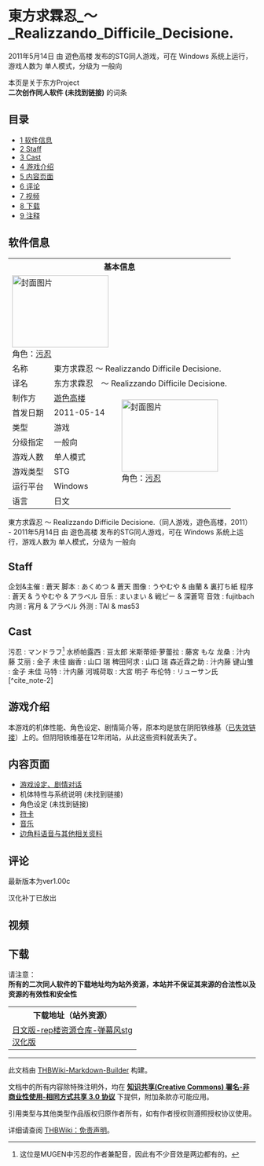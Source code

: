 # 東方求霖忍_～_Realizzando_Difficile_Decisione.

<!-- source html: G:\repos\THBWiki-Markdown-Builder\THBWikiMarkdown\Temp\main\4\40\ns0%3A%E6%9D%B1%E6%96%B9%E6%B1%82%E9%9C%96%E5%BF%8D_%EF%BD%9E_Realizzando_Difficile_Decisione%2E.html -->

2011年5月14日 由 遊色高楼  发布的STG同人游戏，可在 Windows 系统上运行，游戏人数为 单人模式，分级为 一般向

本页是关于东方Project  
 **二次创作同人软件 (未找到链接)** 的词条

## 目录

- [1 软件信息](#软件信息)
- [2 Staff](#Staff)
- [3 Cast](#Cast)
- [4 游戏介绍](#游戏介绍)
- [5 内容页面](#内容页面)
- [6 评论](#评论)
- [7 视频](#视频)
- [8 下载](#下载)
- [9 注释](#注释)





## 软件信息

<table><tbody><tr><th colspan="3">基本信息</th></tr><tr><td class="cover-artwork-mobile" colspan="2"><a href="./文件-東方求霖忍_～_Realizzando_Difficile_Decisione.封面.jpg.md" class="image" title="封面图片"><img alt="封面图片" src="https://upload.thwiki.cc/thumb/d/d9/%E6%9D%B1%E6%96%B9%E6%B1%82%E9%9C%96%E5%BF%8D_%EF%BD%9E_Realizzando_Difficile_Decisione.%E5%B0%81%E9%9D%A2.jpg/196px-%E6%9D%B1%E6%96%B9%E6%B1%82%E9%9C%96%E5%BF%8D_%EF%BD%9E_Realizzando_Difficile_Decisione.%E5%B0%81%E9%9D%A2.jpg" decoding="async" loading="lazy" width="196" height="147" srcset="https://upload.thwiki.cc/thumb/d/d9/%E6%9D%B1%E6%96%B9%E6%B1%82%E9%9C%96%E5%BF%8D_%EF%BD%9E_Realizzando_Difficile_Decisione.%E5%B0%81%E9%9D%A2.jpg/294px-%E6%9D%B1%E6%96%B9%E6%B1%82%E9%9C%96%E5%BF%8D_%EF%BD%9E_Realizzando_Difficile_Decisione.%E5%B0%81%E9%9D%A2.jpg 1.5x, https://upload.thwiki.cc/thumb/d/d9/%E6%9D%B1%E6%96%B9%E6%B1%82%E9%9C%96%E5%BF%8D_%EF%BD%9E_Realizzando_Difficile_Decisione.%E5%B0%81%E9%9D%A2.jpg/392px-%E6%9D%B1%E6%96%B9%E6%B1%82%E9%9C%96%E5%BF%8D_%EF%BD%9E_Realizzando_Difficile_Decisione.%E5%B0%81%E9%9D%A2.jpg 2x" data-file-width="642" data-file-height="483"></a><div class="cover-char">角色：<a href="/index.php?title=%E6%B1%A1%E5%BF%8D&amp;action=edit&amp;redlink=1" class="new" title="污忍（页面不存在）">污忍</a></div></td>
</tr><tr><td class="label">名称</td><td colspan="2"> 東方求霖忍 ～ Realizzando Difficile Decisione. </td></tr><tr><td class="label">译名</td><td colspan="2"> 东方求霖忍　～ Realizzando Difficile Decisione. </td></tr><tr><td class="label">制作方</td><td><a href="./遊色高楼.md" title="遊色高楼">遊色高楼</a></td><td class="cover-artwork" rowspan="7" style="min-width:196px;"><a href="./文件-東方求霖忍_～_Realizzando_Difficile_Decisione.封面.jpg.md" class="image" title="封面图片"><img alt="封面图片" src="https://upload.thwiki.cc/thumb/d/d9/%E6%9D%B1%E6%96%B9%E6%B1%82%E9%9C%96%E5%BF%8D_%EF%BD%9E_Realizzando_Difficile_Decisione.%E5%B0%81%E9%9D%A2.jpg/196px-%E6%9D%B1%E6%96%B9%E6%B1%82%E9%9C%96%E5%BF%8D_%EF%BD%9E_Realizzando_Difficile_Decisione.%E5%B0%81%E9%9D%A2.jpg" decoding="async" loading="lazy" width="196" height="147" srcset="https://upload.thwiki.cc/thumb/d/d9/%E6%9D%B1%E6%96%B9%E6%B1%82%E9%9C%96%E5%BF%8D_%EF%BD%9E_Realizzando_Difficile_Decisione.%E5%B0%81%E9%9D%A2.jpg/294px-%E6%9D%B1%E6%96%B9%E6%B1%82%E9%9C%96%E5%BF%8D_%EF%BD%9E_Realizzando_Difficile_Decisione.%E5%B0%81%E9%9D%A2.jpg 1.5x, https://upload.thwiki.cc/thumb/d/d9/%E6%9D%B1%E6%96%B9%E6%B1%82%E9%9C%96%E5%BF%8D_%EF%BD%9E_Realizzando_Difficile_Decisione.%E5%B0%81%E9%9D%A2.jpg/392px-%E6%9D%B1%E6%96%B9%E6%B1%82%E9%9C%96%E5%BF%8D_%EF%BD%9E_Realizzando_Difficile_Decisione.%E5%B0%81%E9%9D%A2.jpg 2x" data-file-width="642" data-file-height="483"></a><div class="cover-char">角色：<a href="/index.php?title=%E6%B1%A1%E5%BF%8D&amp;action=edit&amp;redlink=1" class="new" title="污忍（页面不存在）">污忍</a></div></td>
</tr><tr><td class="label">首发日期</td><td>2011-05-14</td></tr><tr><td class="label">类型</td><td>游戏</td></tr><tr><td class="label">分级指定</td><td>一般向</td></tr><tr><td class="label">游戏人数</td><td>单人模式</td></tr><tr><td class="label">游戏类型</td><td>STG</td></tr><tr><td class="label">运行平台</td><td>Windows</td></tr><tr><td class="label">语言</td><td>日文</td></tr></tbody></table>

東方求霖忍 ～ Realizzando Difficile Decisione.（同人游戏，遊色高楼，2011） - 2011年5月14日 由 遊色高楼  发布的STG同人游戏，可在 Windows 系统上运行，游戏人数为 单人模式，分级为 一般向


## Staff
企划&amp;主催
: 蒼天
脚本
: あくめつ &amp; 蒼天
图像
: うやむや &amp; 由蘭 &amp; 裏打ち紙
程序
: 蒼天 &amp; うやむや &amp; アラベル
音乐
: まいまい &amp; 戦ピー &amp; 深蒼穹
音效
: fujitbach
内测
: 宵月 &amp; アラベル
外测
: TAI &amp; mas53


## Cast
污忍
: マンドラフ[^cite_note-1]
水桥帕露西
: 豆太郎
米斯蒂娅·萝蕾拉
: 藤宮 もな
龙桑
: 汁内藤
艾丽
: 金子 未佳
幽香
: 山口 瑞
稗田阿求
: 山口 瑞
森近霖之助
: 汁内藤
键山雏
: 金子 未佳
马特
: 汁内藤
河城荷取
: 大宮 明子
布伦特
: リューサン氏[^cite_note-2]


## 游戏介绍
  
本游戏的机体性能、角色设定、剧情简介等，原本均是放在阴阳铁维基（[已失效链接](http://lastraven.wikiwiki.jp/?��������Ǧ�ʹ��STG��/����������ɡ���ά�ڡ���)）上的。但阴阳铁维基在12年闭站，从此这些资料就丢失了。
  


## 内容页面
- [游戏设定、剧情对话](./東方求霖忍_～_Realizzando_Difficile_Decisione.-设定与剧情.md)
- 机体特性与系统说明 (未找到链接)
- 角色设定 (未找到链接)
- [符卡](./東方求霖忍_～_Realizzando_Difficile_Decisione.-符卡.md)
- [音乐](./東方求霖忍_～_Realizzando_Difficile_Decisione.-音乐.md)
- [边角料语音与其他相关资料](./東方求霖忍_～_Realizzando_Difficile_Decisione.-其他.md)


## 评论
  
最新版本为ver1.00c  

汉化补丁已放出
  


## 视频

## 下载
  
请注意：  
 **所有的二次同人软件的下载地址均为站外资源，本站并不保证其来源的合法性以及资源的有效性和安全性** 
  


<table>

<tbody><tr>
<th>下载地址（站外资源）
</th></tr>
<tr>
<td><a rel="nofollow" class="external text" href="http://pan.baidu.com/s/1oT6rO">日文版-rep楼资源仓库-弹幕风stg</a><br><a rel="nofollow" class="external text" href="http://pan.baidu.com/s/1i5Phlu1">汉化版</a>
</td></tr></tbody></table>



[^cite_note-1]: 这位是MUGEN中污忍的作者兼配音，因此有不少音效是两边都有的。





---

此文档由 [THBWiki-Markdown-Builder](https://github.com/Delsin-Yu/THBWiki-Markdown-Builder) 构建。

文档中的所有内容除特殊注明外，均在 [**知识共享(Creative Commons) 署名-非商业性使用-相同方式共享 3.0 协议**](https://creativecommons.org/licenses/by-sa/3.0/deed.zh-hans) 下提供，附加条款亦可能应用。

引用类型与其他类型作品版权归原作者所有，如有作者授权则遵照授权协议使用。

详细请查阅 [THBWiki：免责声明](https://thbwiki.cc/THBWiki:%E5%85%8D%E8%B4%A3%E5%A3%B0%E6%98%8E)。

